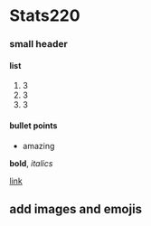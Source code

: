 # Stats220

### small header

#### list
1. 3
2. 3
3. 3

#### bullet points
- amazing

**bold**, _italics_

[link](https://www.kaggle.com/learn/intro-to-programming)

## add images and emojis
